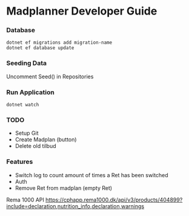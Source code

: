 # Madplanner Developer Guide

### Database 
    dotnet ef migrations add migration-name
    dotnet ef database update 

### Seeding Data
Uncomment Seed() in Repositories

### Run Application
    dotnet watch

### TODO
 - Setup Git
 - Create Madplan (button)
 - Delete old tilbud

### Features
 - Switch log to count amount of times a Ret has been switched
 - Auth
 - Remove Ret from madplan (empty Ret)

Rema 1000 API
https://cphapp.rema1000.dk/api/v3/products/404899?include=declaration,nutrition_info,declaration,warnings